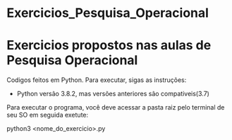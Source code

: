 # Exercicios_Pesquisa_Operacional
# Exercicios propostos nas aulas de Pesquisa Operacional

Codigos feitos em Python. Para executar, sigas as instruções:

* Python versão 3.8.2, mas versões anteriores são compativeis(3.7)

Para executar o programa, você deve acessar a pasta raiz pelo terminal de seu SO
em seguida exetute:

python3 <nome_do_exercicio>.py



